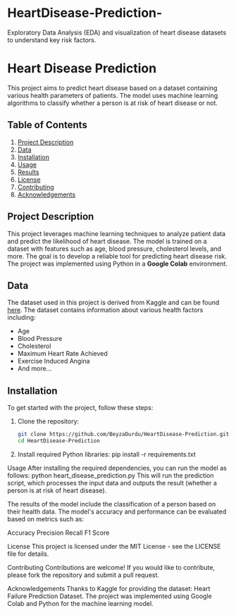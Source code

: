 # HeartDisease-Prediction-
Exploratory Data Analysis (EDA) and visualization of heart disease datasets to understand key risk factors.
# Heart Disease Prediction

This project aims to predict heart disease based on a dataset containing various health parameters of patients. The model uses machine learning algorithms to classify whether a person is at risk of heart disease or not.

## Table of Contents
1. [Project Description](#project-description)
2. [Data](#data)
3. [Installation](#installation)
4. [Usage](#usage)
5. [Results](#results)
6. [License](#license)
7. [Contributing](#contributing)
8. [Acknowledgements](#acknowledgements)

## Project Description
This project leverages machine learning techniques to analyze patient data and predict the likelihood of heart disease. The model is trained on a dataset with features such as age, blood pressure, cholesterol levels, and more. The goal is to develop a reliable tool for predicting heart disease risk. The project was implemented using Python in a **Google Colab** environment.

## Data
The dataset used in this project is derived from Kaggle and can be found [here](https://www.kaggle.com/datasets/fedesoriano/heart-failure-prediction). The dataset contains information about various health factors including:
- Age
- Blood Pressure
- Cholesterol
- Maximum Heart Rate Achieved
- Exercise Induced Angina
- And more...

## Installation

To get started with the project, follow these steps:

1. Clone the repository:
   ```bash
   git clone https://github.com/BeyzaDurdu/HeartDisease-Prediction.git
   cd HeartDisease-Prediction

2. Install required Python libraries:
   pip install -r requirements.txt

Usage
After installing the required dependencies, you can run the model as follows:
python heart_disease_prediction.py
This will run the prediction script, which processes the input data and outputs the result (whether a person is at risk of heart disease).

The results of the model include the classification of a person based on their health data. The model's accuracy and performance can be evaluated based on metrics such as:

Accuracy
Precision
Recall
F1 Score

License
This project is licensed under the MIT License - see the LICENSE file for details.

Contributing
Contributions are welcome! If you would like to contribute, please fork the repository and submit a pull request.

Acknowledgements
Thanks to Kaggle for providing the dataset: Heart Failure Prediction Dataset.
The project was implemented using Google Colab and Python for the machine learning model.

